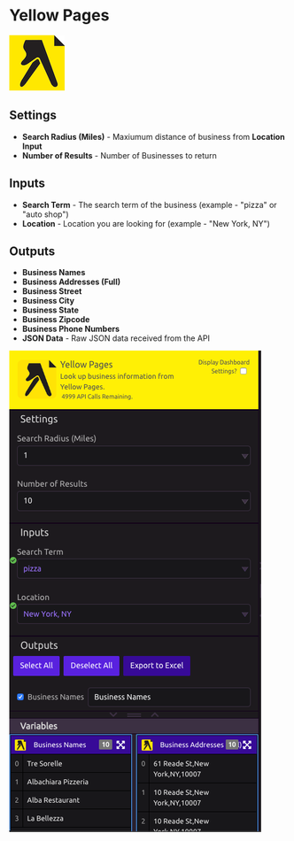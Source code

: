 # Yellow Pages

![Look up business information from Yellow Pages.](../../.gitbook/assets/yellow_pages%20%281%29.png)

## Settings

* **Search Radius \(Miles\)** - Maxiumum distance of business from **Location Input**
* **Number of Results** - Number of Businesses to return

## Inputs

* **Search Term** - The search term of the business \(example - "pizza" or "auto shop"\)
* **Location** - Location you are looking for \(example - "New York, NY"\)

## Outputs

* **Business Names**
* **Business Addresses \(Full\)**
* **Business Street**
* **Business City**
* **Business State**
* **Business Zipcode**
* **Business Phone Numbers**
* **JSON Data** - Raw JSON data received from the API

![](../../.gitbook/assets/yellow_pages_ex.png)


